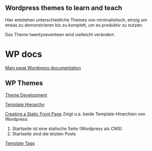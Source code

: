 ## Wordpress themes to learn and teach
Hier entstehen unterschiedliche Themes von minimalistisch,
einzig um etwas zu demonstrieren bis zu komplett, um es produktiv zu nutzen.

Das Theme twentyseventeen wird vielleicht verändert.

# WP docs
[Main page Wordpress documentation](https://codex.wordpress.org)

## WP Themes
[Theme Development](https://codex.wordpress.org/Theme_Development)

[Template Hierarchy](https://developer.wordpress.org/themes/basics/template-hierarchy/)

[Creating a Static Front Page](https://codex.wordpress.org/Creating_a_Static_Front_Page)
Zeigt u.a. beide Template-Hirarchien von Wordpress:
1. Startseite ist eine statische Seite (Wordpress als CMS)
2. Startseite sind die letzten Posts

[Template Tags](https://codex.wordpress.org/Template_Tags)